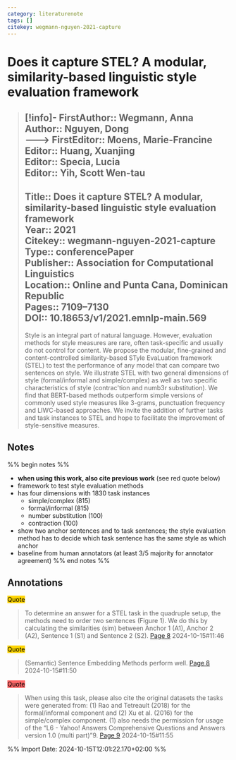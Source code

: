 ```yaml
---
category: literaturenote
tags: []
citekey: wegmann-nguyen-2021-capture
---
```

# Does it capture STEL? A modular, similarity-based linguistic style evaluation framework

> [!info]-
> **FirstAuthor**:: Wegmann, Anna  
> **Author**:: Nguyen, Dong  
> ---> **FirstEditor**:: Moens, Marie-Francine  
> **Editor**:: Huang, Xuanjing  
> **Editor**:: Specia, Lucia  
> **Editor**:: Yih, Scott Wen-tau  
> ---    
> **Title**:: Does it capture STEL? A modular, similarity-based linguistic style evaluation framework  
> **Year**:: 2021   
> **Citekey**:: wegmann-nguyen-2021-capture  
> **Type**:: conferencePaper  
> **Publisher**:: Association for Computational Linguistics  
> **Location**:: Online and Punta Cana, Dominican Republic   
> **Pages**:: 7109–7130  
> **DOI**:: 10.18653/v1/2021.emnlp-main.569
> ---
> Style is an integral part of natural language. However, evaluation methods for style measures are rare, often task-specific and usually do not control for content. We propose the modular, fine-grained and content-controlled similarity-based STyle EvaLuation framework (STEL) to test the performance of any model that can compare two sentences on style. We illustrate STEL with two general dimensions of style (formal/informal and simple/complex) as well as two specific characteristics of style (contrac'tion and numb3r substitution). We find that BERT-based methods outperform simple versions of commonly used style measures like 3-grams, punctuation frequency and LIWC-based approaches. We invite the addition of further tasks and task instances to STEL and hope to facilitate the improvement of style-sensitive measures.

## Notes
%% begin notes %%
- **when using this work, also cite previous work** (see red quote below)
- framework to test style evaluation methods
- has four dimensions with 1830 task instances
	- simple/complex (815)
	- formal/informal (815)
	- number substitution (100)
	- contraction (100)
- show two anchor sentences and to task sentences; the style evaluation method has to decide which task sentence has the same style as which anchor
- baseline from human annotators (at least 3/5 majority for annotator agreement)
%% end notes %%

## Annotations
<mark style="background-color: #ffd400">Quote</mark>
> To determine an answer for a STEL task in the quadruple setup, the methods need to order two sentences (Figure 1). We do this by calculating the similarities (sim) between Anchor 1 (A1), Anchor 2 (A2), Sentence 1 (S1) and Sentence 2 (S2).
> [Page 8](zotero://open-pdf/library/items/RJYR7QVM?page=8) 2024-10-15#11:46

<mark style="background-color: #ffd400">Quote</mark>
> (Semantic) Sentence Embedding Methods perform well.
> [Page 8](zotero://open-pdf/library/items/RJYR7QVM?page=8) 2024-10-15#11:50

<mark style="background-color: #ff6666">Quote</mark>
> When using this task, please also cite the original datasets the tasks were generated from: (1) Rao and Tetreault (2018) for the formal/informal component and (2) Xu et al. (2016) for the simple/complex component. (1) also needs the permission for usage of the “L6 - Yahoo! Answers Comprehensive Questions and Answers version 1.0 (multi part)”9.
> [Page 9](zotero://open-pdf/library/items/RJYR7QVM?page=9) 2024-10-15#11:55




%% Import Date: 2024-10-15T12:01:22.170+02:00 %%
